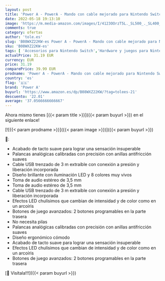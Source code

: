 ```yaml
---
layout: post
title: 'Power A - PowerA - Mando con cable mejorado para Nintendo Switch  con iluminación  diseño Spectra  licencia oficial'
date: 2022-05-18 19:13:10
image: 'https://m.media-amazon.com/images/I/4123OOrzT5L._SL500_._SL400_.jpg'
comments: true
category: ofertas
author: 'tole.es'
slug: 'B08WXZ22KW-es Power A - PowerA - Mando con cable mejorado para Nintendo...'
sku: 'B08WXZ22KW-es'
tags: [ 'Accesorios para Nintendo Switch','Hardware y juegos para Nintendo Switch','Mandos para Nintendo Switch','Videojuegos','nintendo','power a','🇪🇸', ]
actualPrice: 31.19 EUR
currency: EUR
price: 31.19
comparePrice: 39.99 EUR
prodname: 'Power A - PowerA - Mando con cable mejorado para Nintendo Switch  con iluminación  diseño Spectra  licencia oficial'
country: 'es'
flag: '🇪🇸'
brand: 'Power A'
buyurl: 'https://www.amazon.es/dp/B08WXZ22KW/?tag=tolees-21'
descuento: '22.01'
average: '37.0566666666667'
---
```


Ahora mismo tienes [{{< param title >}}]({{< param buyurl >}}) en el siguiente enlace!

[![{{< param prodname >}}]({{< param image >}})]({{< param buyurl >}})

🔎:

- Acabado de tacto suave para lograr una sensación insuperable
- Palancas analógicas calibradas con precisión con anillas antifricción suaves
- Cable USB trenzado de 3 m extraíble con conexión a presión y liberación incorporada
- Diseño brillante con iluminación LED y 8 colores muy vivos
- Toma de audio estéreo de 3,5 mm
- Toma de audio estéreo de 3,5 mm
- Cable USB trenzado de 3 m extraíble con conexión a presión y liberación incorporada
- Efectos LED chulísimos que cambian de intensidad y de color como en un arcoíris
- Botones de juego avanzados: 2 botones programables en la parte trasera
- No necesita pilas
- Palancas analógicas calibradas con precisión con anillas antifricción suaves
- Diseño ergonómico cómodo
- Acabado de tacto suave para lograr una sensación insuperable
- Efectos LED chulísimos que cambian de intensidad y de color como en un arcoíris
- Botones de juego avanzados: 2 botones programables en la parte trasera

[🛒 Visítala!!!]({{< param buyurl >}})
